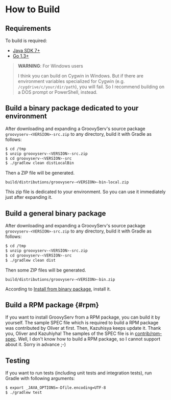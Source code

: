 How to Build
============

## Requirements

To build is required:

* [Java SDK 7+](http://www.oracle.com/technetwork/java/javase/downloads)
* [Go 1.3+](http://golang.org/doc/install)


> **WARNING**: For Windows users
>
> I think you can build on Cygwin in Windows.
> But if there are environment variables specialized for Cygwin (e.g. `/cygdrive/c/your/dir/path`), you will fail.
> So I recommend building on a DOS prompt or PowerShell, instead.


## Build a binary package dedicated to your environment

After downloading and expanding a GroovyServ's source package `groovyserv-<VERSION>-src.zip` to any directory, build it with Gradle as follows:

```sh
$ cd /tmp
$ unzip groovyserv-<VERSION>-src.zip
$ cd groovyserv-<VERSION>-src
$ ./gradlew clean distLocalBin
```

Then a ZIP file will be generated.

```
build/distributions/groovyserv-<VERSION>-bin-local.zip
```

This zip file is dedicated to your environment.
So you can use it immediately just after expanding it.


## Build a general binary package

After downloading and expanding a GroovyServ's source package `groovyserv-<VERSION>-src.zip` to any directory, build it with Gradle as follows:

```sh
$ cd /tmp
$ unzip groovyserv-<VERSION>-src.zip
$ cd groovyserv-<VERSION>-src
$ ./gradlew clean dist
```

Then some ZIP files will be generated.

```
build/distributions/groovyserv-<VERSION>-bin.zip
```

According to [Install from binary package](howtoinstall.md#binary), install it.


## Build a RPM package {#rpm}

If you want to install GroovyServ from a RPM package, you can build it by yourself.
The sample SPEC file which is required to build a RPM package was contributed by Oliver at first.
Then, Kazuhisya keeps update it.
Thank you, Oliver and Kazuhiyha!
The samples of the SPEC file is in [contrib/rpm-spec](https://github.com/kobo/groovyserv/tree/master/contrib/rpm).
Well, I don't know how to build a RPM package, so I cannot support about it.
Sorry in advance ;-)


## Testing

If you want to run tests (including unit tests and integration tests), run Gradle with following arguments:

```sh
$ export _JAVA_OPTIONS=-Dfile.encoding=UTF-8
$ ./gradlew test
```
